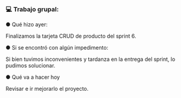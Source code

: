 <h3>💻 Trabajo grupal:</h3>

<p>● Qué hizo ayer:</p>
    Finalizamos la tarjeta CRUD de producto del sprint 6.

<p>● Si se encontró con algún impedimento:</p>
    Si bien tuvimos inconvenientes y tardanza en la entrega del sprint, lo pudimos solucionar.

<p>● Qué va a hacer hoy</p>
    Revisar e ir mejorarlo el proyecto.